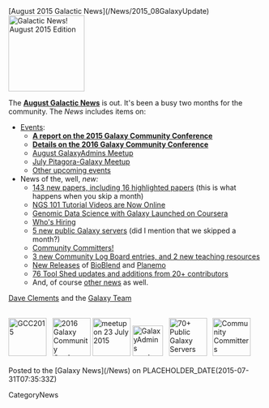 <div class='newsItemHeader'>[August 2015 Galactic News](/News/2015_08GalaxyUpdate)</div>

<div class='right'>
<a href='/GalaxyUpdates/2015_08'><img src='/Images/Logos/GalaxyUpdate200.png' alt='Galactic News! August 2015 Edition' width=150 /></a>
</div>

The **[August Galactic News](/GalaxyUpdates/2015_08)** is out.  It's been a busy two months for the community.  The *News* includes items on:
* [Events](/GalaxyUpdates/2015_08#events):
  * **[A report on the 2015 Galaxy Community Conference](/GalaxyUpdates/2015_08#gcc2015-report)**
  * **[Details on the 2016 Galaxy Community Conference](/GalaxyUpdates/2015_08#gcc2016-june-25-29-2016-bloomington-indiana-united-states)**
  * [August GalaxyAdmins Meetup](/GalaxyUpdates/2015_08#august-galaxyadmins-meetup)
  * [July Pitagora-Galaxy Meetup](/GalaxyUpdates/2015_08#july-2015-pitagora-galaxy-meetup)
  * [Other upcoming events](/GalaxyUpdates/2015_08#other-events)
* News of the, well, *new:*
  * [143 new papers, including 16 highlighted papers](/GalaxyUpdates/2015_08#new-papers) (this is what happens when you skip a month)
  * [NGS 101 Tutorial Videos are Now Online](/GalaxyUpdates/2015_08#ngs-101-tutorial-videos-are-now-online)
  * [Genomic Data Science with Galaxy Launched on Coursera](/GalaxyUpdates/2015_08#genomic-data-science-with-galaxy-launched-on-coursera)
  * [Who's Hiring](/GalaxyUpdates/2015_08#whos-hiring)
  * [5 new public Galaxy servers](/GalaxyUpdates/2015_08#new-public-galaxy-servers) (did I mention that we skipped a month?)
  * [Community Committers!](/GalaxyUpdates/2015_08#community-committers)
  * [3 new Community Log Board entries, and 2 new teaching resources](/GalaxyUpdates/2015_08#galaxy-community-hubs)
  * [New Releases](/GalaxyUpdates/2015_08#releases) of [BioBlend](/GalaxyUpdates/2015_08#bioblend-060-and-061) and  [Planemo](/GalaxyUpdates/2015_08#planemo-0130-through-0132)
  * [76 Tool Shed updates and additions from 20+ contributors](/ToolShed/Contributions/2015_07)
  * And, of course [other news](/GalaxyUpdates/2015_08#other-news) as well.

[Dave Clements](/DaveClements) and the [Galaxy Team](/GalaxyTeam)

<br />
<div class='center'>
<a href='/GalaxyUpdates/2015_08#gcc2015-report'><img src='/Images/Logos/GCC2015LogoWide600.png' alt='GCC2015' height="75" /></a> &nbsp;
<a href='/GalaxyUpdates/2015_08#gcc2016-june-25-29-2016-bloomington-indiana-united-states'><img src='/Events/GCC2016/GCC2016LogoFull_big.png' alt='2016 Galaxy Community Conference' height="75" /></a>
<a href='/GalaxyUpdates/2015_08#july-2015-pitagora-galaxy-meetup'><img src='/Images/Logos/PitagoraBoXLogo.png' alt='meetup on 23 July 2015' height="75" /></a>
<a href='/GalaxyUpdates/2015_08#august-galaxyadmins-meetup'><img src='/Images/Logos/GalaxyAdmins.png' alt='GalaxyAdmins meetup August 20' height="60" /></a> &nbsp;
<a href='/GalaxyUpdates/2015_08#new-public-galaxy-servers'><img src='/PublicGalaxyServers/70PlusSlide.png' alt='70+ Public Galaxy Servers' height="75" /></a> &nbsp;
<a href='/GalaxyUpdates/2015_08#community-committers'><img src='/Images/CommunityCommitters1.png' alt='Community Committers' height="75" /></a>
</div>
<br />

<div class='newsItemFooter'>Posted to the [Galaxy News](/News) on PLACEHOLDER_DATE(2015-07-31T07:35:33Z) </div>

CategoryNews
